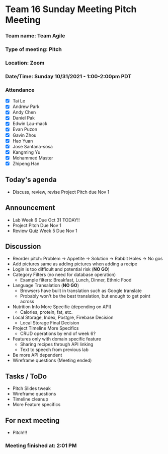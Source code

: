 # Team 16 Sunday Meeting Pitch Meeting

### Team name: Team Agile
### Type of meeting: Pitch
### Location: Zoom
### Date/Time: Sunday 10/31/2021 - 1:00-2:00pm PDT

### Attendance 
- [x] Tai Le
- [x] Andrew Park
- [x] Andy Chen
- [x] Daniel Pak
- [x] Edwin Lau-mack
- [x] Evan Puzon
- [x] Gavin Zhou
- [x] Hao Yuan
- [x] Jose Santana-sosa
- [x] Kangming Yu
- [x] Mohammed Master
- [x] Zhipeng Han

## Today's agenda
- Discuss, review, revise Project Pitch due Nov 1

## Announcement
- Lab Week 6 Due Oct 31 TODAY!!
- Project Pitch Due Nov 1 
- Review Quiz Week 5 Due Nov 1

## Discussion
- Reorder pitch: Problem -> Appetite -> Solution -> Rabbit Holes -> No gos
- Add pictures same as adding pictures when adding a recipe 
- Login is too difficult and potential risk (**NO GO**)
- Category Filters (no need for database operation)
  - Example filters: Breakfast, Lunch, Dinner, Ethnic Food
- Language Transalation (**NO GO**)
  - Browsers have built in translation such as Google translate 
  - Probably won't be the best translation, but enough to get point across 
- Nutrition Info More Specific (depending on API)
  - Calories, protein, fat, etc.
- Local Storage, Index, Postgre, Firebase Decision 
  - Local Storage Final Decision
- Project Timeline More Specifics
  - CRUD operations by end of week 6? 
- Features only with domain specific feature 
  - Sharing recipes through API linking 
  - Text to speech from previous lab 
- Be more API dependent
- Wireframe questions (Meeting ended)

## Tasks / ToDo
- Pitch Slides tweak 
- Wireframe questions 
- Timeline cleanup 
- More Feature specifics 

## For next meeting
- Pitch!!!

### Meeting finished at: 2:01 PM
